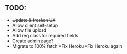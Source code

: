 ## TODO:
* ~~Update & freshen UX~~
* Allow client self-setup
* Allow file upload
* Add req class for required fields
* Create admin page?
* Migrate to 100% fetch
*Fix Heroku
*Fix Heroku again
